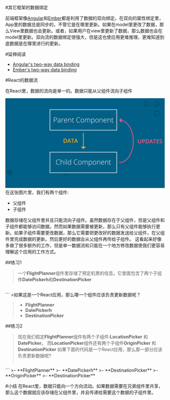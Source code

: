 #其它框架的数据绑定

前端框架像[Angular](https://angular.io/)和[Ember](https://emberjs.com/)都是利用了数据的双向绑定。在双向的属性绑定里，App里的数据总是同步的，不管它是在哪里更新。如果在model里更改了数据，那么View里数据也会更新。或者，如果用户在view里更新了数据，那么数据也会在model里更新。双向流的数据绑定很强大，但是这也使应用更难推理，更难知道到底数据是在哪里进行的更新。

#延伸阅读
- [Angular's two-way data binding](https://angular.io/guide/template-syntax#!#two-way)
- [Ember's two-way data binding](https://guides.emberjs.com/v2.13.0/object-model/bindings/)

#React的数据流

在React里，数据的流向是单一的。数据只能从父组件流向子组件

![](/assets/data-flow.jpg)
在这张图片里，我们有两个组件:
- 父组件
- 子组件

数据存储在父组件里并且只能流向子组件。虽然数据存在于父组件，但是父组件和子组件都能够访问数据。然而如果数据需要被更新，那么只有父组件能够执行更新。如果子组件需要更改数据，那么它需要把更改好的数据发送给父组件，在父组件里完成数据的更新。然后更好的数据会从父组件再传给子组件。
这看起来好像多做了很多额外的工作，但是单一数据流和只能在一个地方修改数据使我们更容易理解这个应用的工作方式。

##练习1
>一个**FlightPlanner**组件里存储了预定机票的信息。它里面包含了两个子组件**DatePickerh**和**DestinationPicker** 


>```js
<FlightPlanner>
  <DatePicker />
  <DestinationPicker />
</FlightPlanner>
```
>如果这是一个React应用，那么哪一个组件应该负责更新数据呢？

>- **FlightPlanner**
>- **DatePickerh**
>- **DestinationPicker** 


##练习2
>现在我们假定**FlightPlanner**组件有两个子组件:**LocationPicker** 和 **DatePicker**。 而**LocationPicker**组件还有两个子组件**OriginPicker** 和 **DestinationPicker**
>如果下面的代码是一个React应用，那么那一部分应该负责更新数据呢?
>```js
<FlightPlanner>
  <LocationPicker>
    <OriginPicker />
    <DestinationPicker />
  </LocationPicker>
  <DatePicker />
</FlightPlanner>
```
>- **FlightPlanner**
>- **DatePickerh**
>- **DestinationPicker** 
>- **OriginPicker**
>- **DestinationPicker**

#小结
在React里，数据只能向一个方向流动。如果数据需要在兄弟组件里共享，那么这个数据就应该存储在父组件里，并且传递给需要这个数据的子组件里。


